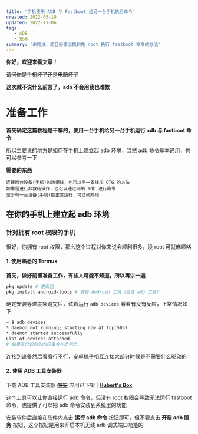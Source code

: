 ```yaml
---
title: '手机使用 ADB 与 Fastboot 给另一台手机执行命令'
created: 2022-05-10
updated: 2022-11-06
tags: 
   - ADB
   - 技术
summary: '未完成，而且好像没找到免 root 执行 fastboot 命令的办法'
---
```


**你好，欢迎来看文章！**

~~请问你是手机坏了还是电脑坏了~~

**这次就不说什么前言了，adb 不会用我也难教**

# 准备工作

**首先确定这篇教程是干嘛的，使用一台手机给另一台手机运行 adb 与 fastboot 命令**

所以主要说的地方是如何在手机上建立起 adb 环境，当然 adb 命令基本通用，也可以参考一下

**需要的东西**

```text
连接两台设备(手机)的数据线，也可以用一条线加 OTG 的方法
如果是进行非救砖操作，也可以通过网络 adb 进行命令
至少有一台设备(手机)能正常运行，可访问网络
```

## 在你的手机上建立起 adb 环境

### 针对拥有 root 权限的手机

很好，你拥有 root 权限，那么这个过程对你来说会顺利很多，没 root 可就麻烦咯

#### 1. 使用~~熟悉的~~ Termux

**首先，做好前置准备工作，有些人可能不知道，所以再讲一遍**

```bash
pkg update # 更新包
pkg install android-tools # 安装 Android 工具（包含 adb 工具）
```

确定安装等进度条跑完后，试着运行 `adb devices` 看看有没有反应，正常情况如下

```bash
~ $ adb devices
* daemon not running; starting now at tcp:5037
* daemon started successfully
List of devices attached
# 如果有已识别到的设备会在此列出
```

连接到设备然后看看行不行，安卓机子相互连接大部分时候是不需要什么驱动的

#### 2. 使用 ADB 工具安装器

下载 ADB 工具安装器  [~~酷安~~](https://www.coolapk.com/apk/crixec.adbtoolkitsinstall) 应用已下架 | [__Hubert's Box__](https://t5d.trle5.xyz/Apk/ADB-tools-3.0.apk)

这个工具可以让你直接运行 adb 命令，但没有 root 权限会导致无法运行 fastboot 命令，也提供了可以把 adb 命令安装到系统里的功能

安装软件后直接在软件内点击 **运行 adb 命令** 按钮即可，但不要点击 **开启 adb 服务** 按钮，这个按钮是用来开启本机无线 adb 调式端口功能的
